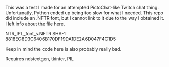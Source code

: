 This was a test I made for an attempted PictoChat-like Twitch chat thing. Unfortunatly, Python ended up being too slow for what I needed. This repo did include an .NFTR font, but I cannot link to it due to the way I obtained it. I left info about the file here.

NTR_IPL_font_s.NFTR
SHA-1 8818EC8D3C6406B170DF19DA1DE2A6D047F4C1D5

Keep in mind the code here is also probably really bad.

Requires ndstextgen, tkinter, PIL
